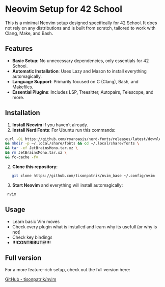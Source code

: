 # Neovim Setup for 42 School

This is a minimal Neovim setup designed specifically for 42 School. It does not rely on any distributions and is built from scratch, tailored to work with Clang, Make, and Bash.

## Features
- **Basic Setup**: No unnecessary dependencies, only essentials for 42 School.
- **Automatic Installation**: Uses Lazy and Mason to install everything automagically.
- **Language Support**: Primarily focused on C (Clang), Bash, and Makefiles.
- **Essential Plugins**: Includes LSP, Treesitter, Autopairs, Telescope, and more.

## Installation
1. **Install Neovim** if you haven’t already.
2. **Install Nerd Fonts**:
    For Ubuntu run this commands:
```bash
curl -OL https://github.com/ryanoasis/nerd-fonts/releases/latest/download/JetBrainsMono.tar.xz \
&& mkdir -p ~/.local/share/fonts && cd ~/.local/share/fonts \
&& tar -xf JetBrainsMono.tar.xz \
&& rm JetBrainsMono.tar.xz \
&& fc-cache -fv
```
2. **Clone this repository**:
```bash
   git clone https://github.com/tisonpatrik/nvim_base ~/.config/nvim
```
3. **Start Neovim** and everything will install automagically:

```bash
 nvim 
```

## Usage
- Learn basic Vim moves
- Check every plugin what is installed and learn why its usefull (or why is not)
- Check key bindings
- **!!!CONTRIBUTE!!!!**

## Full version

For a more feature-rich setup, check out the full version here:

[GitHub - tisonpatrik/nvim](https://github.com/tisonpatrik/nvim)

